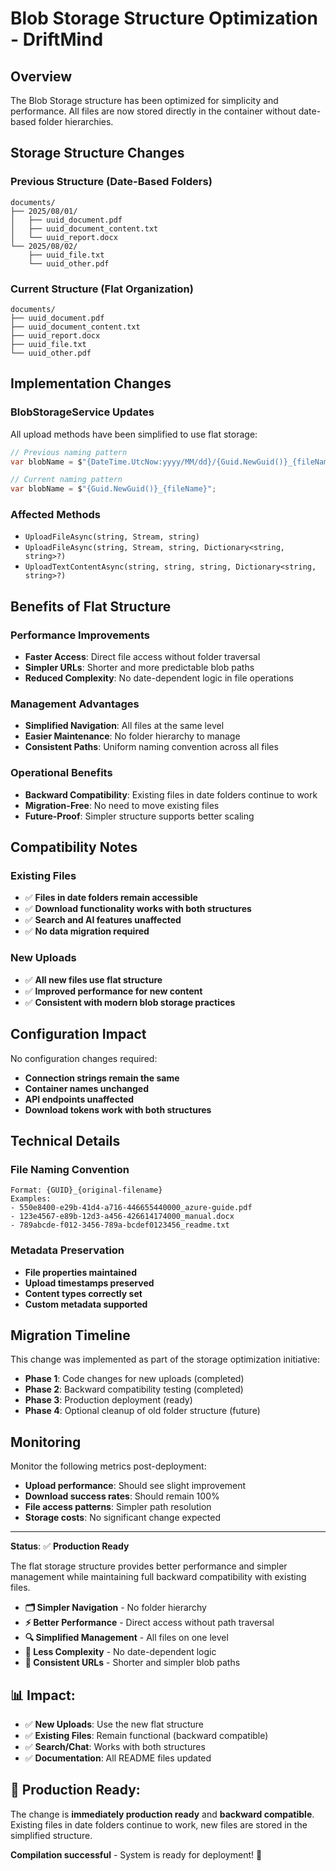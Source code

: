 # Blob Storage Structure Optimization - DriftMind

## Overview

The Blob Storage structure has been optimized for simplicity and performance. All files are now stored directly in the container without date-based folder hierarchies.

## Storage Structure Changes

### Previous Structure (Date-Based Folders)
```
documents/
├── 2025/08/01/
│   ├── uuid_document.pdf
│   ├── uuid_document_content.txt
│   └── uuid_report.docx
└── 2025/08/02/
    ├── uuid_file.txt
    └── uuid_other.pdf
```

### Current Structure (Flat Organization)
```
documents/
├── uuid_document.pdf
├── uuid_document_content.txt
├── uuid_report.docx
├── uuid_file.txt
└── uuid_other.pdf
```

## Implementation Changes

### BlobStorageService Updates
All upload methods have been simplified to use flat storage:

```csharp
// Previous naming pattern
var blobName = $"{DateTime.UtcNow:yyyy/MM/dd}/{Guid.NewGuid()}_{fileName}";

// Current naming pattern
var blobName = $"{Guid.NewGuid()}_{fileName}";
```

### Affected Methods
- `UploadFileAsync(string, Stream, string)`
- `UploadFileAsync(string, Stream, string, Dictionary<string, string>?)`
- `UploadTextContentAsync(string, string, string, Dictionary<string, string>?)`

## Benefits of Flat Structure

### Performance Improvements
- **Faster Access**: Direct file access without folder traversal
- **Simpler URLs**: Shorter and more predictable blob paths
- **Reduced Complexity**: No date-dependent logic in file operations

### Management Advantages
- **Simplified Navigation**: All files at the same level
- **Easier Maintenance**: No folder hierarchy to manage
- **Consistent Paths**: Uniform naming convention across all files

### Operational Benefits
- **Backward Compatibility**: Existing files in date folders continue to work
- **Migration-Free**: No need to move existing files
- **Future-Proof**: Simpler structure supports better scaling

## Compatibility Notes

### Existing Files
- ✅ **Files in date folders remain accessible**
- ✅ **Download functionality works with both structures**
- ✅ **Search and AI features unaffected**
- ✅ **No data migration required**

### New Uploads
- ✅ **All new files use flat structure**
- ✅ **Improved performance for new content**
- ✅ **Consistent with modern blob storage practices**

## Configuration Impact

No configuration changes required:
- **Connection strings remain the same**
- **Container names unchanged**
- **API endpoints unaffected**
- **Download tokens work with both structures**

## Technical Details

### File Naming Convention
```
Format: {GUID}_{original-filename}
Examples:
- 550e8400-e29b-41d4-a716-446655440000_azure-guide.pdf
- 123e4567-e89b-12d3-a456-426614174000_manual.docx
- 789abcde-f012-3456-789a-bcdef0123456_readme.txt
```

### Metadata Preservation
- **File properties maintained**
- **Upload timestamps preserved**
- **Content types correctly set**
- **Custom metadata supported**

## Migration Timeline

This change was implemented as part of the storage optimization initiative:
- **Phase 1**: Code changes for new uploads (completed)
- **Phase 2**: Backward compatibility testing (completed)
- **Phase 3**: Production deployment (ready)
- **Phase 4**: Optional cleanup of old folder structure (future)

## Monitoring

Monitor the following metrics post-deployment:
- **Upload performance**: Should see slight improvement
- **Download success rates**: Should remain 100%
- **File access patterns**: Simpler path resolution
- **Storage costs**: No significant change expected

---

**Status**: ✅ **Production Ready**

The flat storage structure provides better performance and simpler management while maintaining full backward compatibility with existing files.

- **🗂️ Simpler Navigation** - No folder hierarchy
- **⚡ Better Performance** - Direct access without path traversal
- **🔍 Simplified Management** - All files on one level
- **💾 Less Complexity** - No date-dependent logic
- **🔄 Consistent URLs** - Shorter and simpler blob paths

## 📊 **Impact:**

- ✅ **New Uploads**: Use the new flat structure
- ✅ **Existing Files**: Remain functional (backward compatible)
- ✅ **Search/Chat**: Works with both structures
- ✅ **Documentation**: All README files updated

## 🚀 **Production Ready:**

The change is **immediately production ready** and **backward compatible**. Existing files in date folders continue to work, new files are stored in the simplified structure.

**Compilation successful** - System is ready for deployment! 🎉

